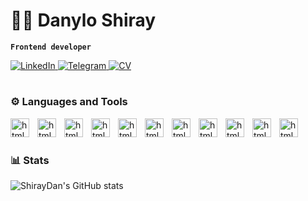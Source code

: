 # :man_technologist: Danylo Shiray

**`Frontend developer`**
<p align="left">
   <a href="https://www.linkedin.com/in/danylo-shyrai-92b3b6261/">
      <img
	 src="https://custom-icon-badges.demolab.com/badge/-LinkedIn-0a4ac9.svg?style=for-the-badge&logoColor=white&logo=link" 
	 alt="LinkedIn"
	 title="Follow me on LinkedIn" />
   </a>
   <a href="https://t.me/BenderJun">
      <img
	 src="https://custom-icon-badges.demolab.com/badge/-Telegram-blue?style=for-the-badge&logoColor=white&logo=link"
	 alt="Telegram"
	 title="Follow me on Telegram" />
   </a>
   <a href="https://www.linkedin.com/feed/update/urn:li:activity:7097272911568195584/">
      <img
	 src="https://custom-icon-badges.demolab.com/badge/-CV-0ac938.svg?style=for-the-badge&logoColor=white&logo=link"
	 alt="CV"
	 title="See my CV" />
   </a>
</p>

#

### :gear: Languages and Tools

<img align="left" alt="html5" width="30px" style="padding-right: 10px;" src="https://cdn.jsdelivr.net/gh/devicons/devicon/icons/html5/html5-original.svg" />      
<img align="left" alt="html5" width="30px" style="padding-right: 10px;" src="https://cdn.jsdelivr.net/gh/devicons/devicon/icons/css3/css3-original.svg" />  
<img align="left" alt="html5" width="30px" style="padding-right: 10px;" src="https://cdn.jsdelivr.net/gh/devicons/devicon/icons/sass/sass-original.svg" />
<img align="left" alt="html5" width="30px" style="padding-right: 10px;" src="https://cdn.jsdelivr.net/gh/devicons/devicon/icons/javascript/javascript-plain.svg" />
<img align="left" alt="html5" width="30px" style="padding-right: 10px;" src="https://cdn.jsdelivr.net/gh/devicons/devicon/icons/typescript/typescript-plain.svg" />
<img align="left" alt="html5" width="30px" style="padding-right: 10px;" src="https://cdn.jsdelivr.net/gh/devicons/devicon/icons/react/react-original.svg" />       
<img align="left" alt="html5" width="30px" style="padding-right: 10px;" src="https://cdn.jsdelivr.net/gh/devicons/devicon/icons/redux/redux-original.svg" />       
<img align="left" alt="html5" width="30px" style="padding-right: 10px;" src="https://cdn.jsdelivr.net/gh/devicons/devicon/icons/materialui/materialui-original.svg" />        
<img align="left" alt="html5" width="30px" style="padding-right: 10px;" src="https://cdn.jsdelivr.net/gh/devicons/devicon/icons/git/git-original.svg" />              
<img align="left" alt="html5" width="30px" style="padding-right: 10px;" src="https://cdn.jsdelivr.net/gh/devicons/devicon/icons/mongodb/mongodb-original.svg" />       
<img align="left" alt="html5" width="30px" style="padding-right: 10px;" src="https://cdn.jsdelivr.net/gh/devicons/devicon/icons/nodejs/nodejs-original.svg" />

          
<br />

#

### 📊 Stats

![ShirayDan's GitHub stats](https://github-readme-stats.vercel.app/api?username=ShirayDan&show_icons=true&theme=dark)

